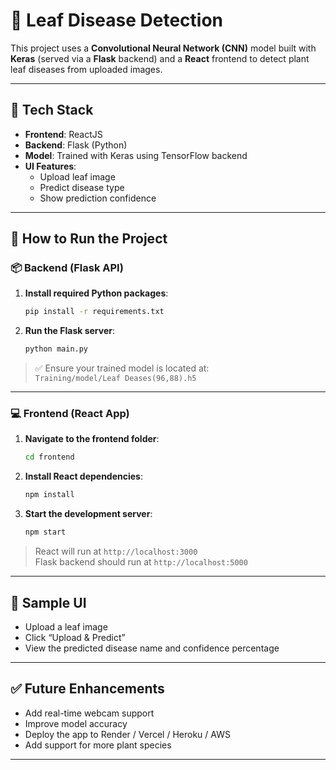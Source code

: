 # 🌿 Leaf Disease Detection

This project uses a **Convolutional Neural Network (CNN)** model built with **Keras** (served via a **Flask** backend) and a **React** frontend to detect plant leaf diseases from uploaded images.

---

## 🔧 Tech Stack

- **Frontend**: ReactJS  
- **Backend**: Flask (Python)  
- **Model**: Trained with Keras using TensorFlow backend  
- **UI Features**:  
  - Upload leaf image  
  - Predict disease type  
  - Show prediction confidence

---

## 🚀 How to Run the Project

### 📦 Backend (Flask API)

1. **Install required Python packages**:

    ```bash
    pip install -r requirements.txt
    ```

2. **Run the Flask server**:

    ```bash
    python main.py
    ```

> ✅ Ensure your trained model is located at:  
> `Training/model/Leaf Deases(96,88).h5`

---

### 💻 Frontend (React App)

1. **Navigate to the frontend folder**:

    ```bash
    cd frontend
    ```

2. **Install React dependencies**:

    ```bash
    npm install
    ```

3. **Start the development server**:

    ```bash
    npm start
    ```

> React will run at `http://localhost:3000`  
> Flask backend should run at `http://localhost:5000`

---

## 📸 Sample UI

- Upload a leaf image
- Click “Upload & Predict”
- View the predicted disease name and confidence percentage

---

## ✅ Future Enhancements

- Add real-time webcam support
- Improve model accuracy
- Deploy the app to Render / Vercel / Heroku / AWS
- Add support for more plant species

---

